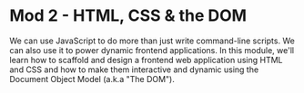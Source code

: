 # Mod 2 - HTML, CSS & the DOM

We can use JavaScript to do more than just write command-line scripts. We can also use it to power dynamic frontend applications. In this module, we'll learn how to scaffold and design a frontend web application using HTML and CSS and how to make them interactive and dynamic using the Document Object Model (a.k.a "The DOM").
